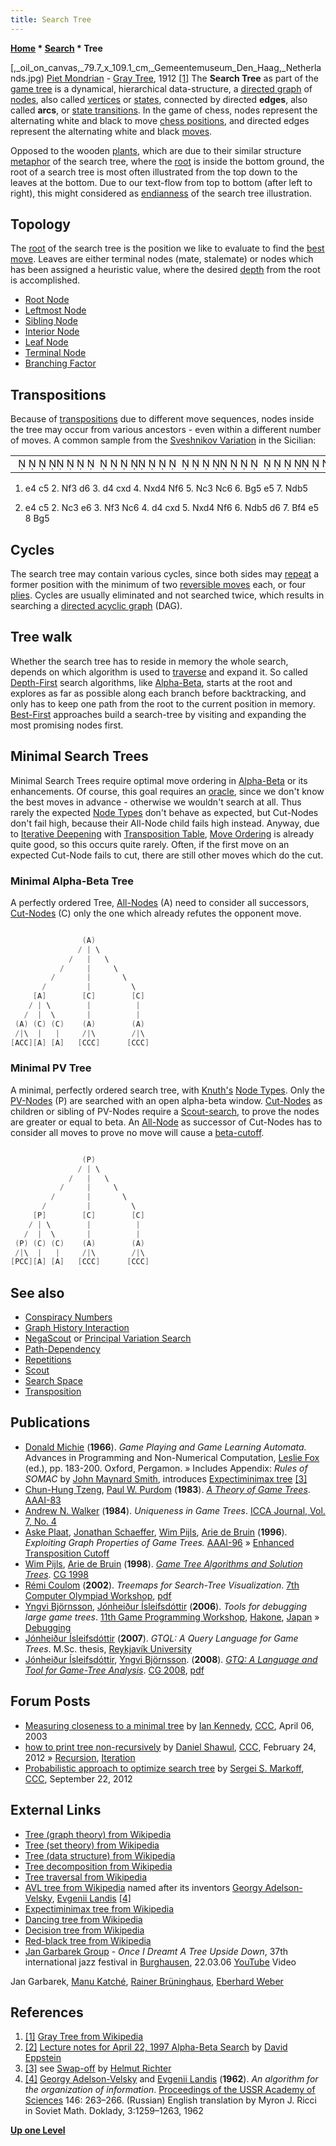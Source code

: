 ```yaml
---
title: Search Tree
---
```

**[Home](Home "Home") \* [Search](Search "Search") \* Tree**



[,_oil_on_canvas,_79.7_x_109.1_cm,_Gemeentemuseum_Den_Haag,_Netherlands.jpg) [Piet Mondrian](Category:Piet_Mondrian "Category:Piet Mondrian") - [Gray Tree](https://en.wikipedia.org/wiki/Gray_Tree), 1912 <a id="cite-note-1" href="#cite-ref-1">[1]</a>
The **Search Tree** as part of the [game tree](https://en.wikipedia.org/wiki/Game_tree) is a dynamical, hierarchical data-structure, a [directed graph](https://en.wikipedia.org/wiki/Graph_%28mathematics%29#Directed_graph) of [nodes](Node "Node"), also called [vertices](https://en.wikipedia.org/wiki/Vertex_%28graph_theory%29) or [states](https://en.wikipedia.org/wiki/State_diagram), connected by directed **edges**, also called **arcs**, or [state transitions](https://en.wikipedia.org/wiki/State_transition_table). In the game of chess, nodes represent the alternating white and black to move [chess positions](Chess_Position "Chess Position"), and directed edges represent the alternating white and black [moves](Moves "Moves"). 


Opposed to the wooden [plants](https://en.wikipedia.org/wiki/Tree), which are due to their similar structure [metaphor](https://en.wikipedia.org/wiki/Metaphor) of the search tree, where the [root](https://en.wikipedia.org/wiki/Root) is inside the bottom ground, the root of a search tree is most often illustrated from the top down to the leaves at the bottom. Due to our text-flow from top to bottom (after left to right), this might considered as [endianness](Endianness "Endianness") of the search tree illustration. 



## Topology


The [root](Root "Root") of the search tree is the position we like to evaluate to find the [best move](Best_Move "Best Move"). Leaves are either terminal nodes (mate, stalemate) or nodes which has been assigned a heuristic value, where the desired [depth](Depth "Depth") from the root is accomplished. 



* [Root Node](Root "Root")
* [Leftmost Node](Leftmost_Node "Leftmost Node")
* [Sibling Node](Sibling_Node "Sibling Node")
* [Interior Node](Interior_Node "Interior Node")
* [Leaf Node](Leaf_Node "Leaf Node")
* [Terminal Node](Terminal_Node "Terminal Node")
* [Branching Factor](Branching_Factor "Branching Factor")


## Transpositions


Because of [transpositions](Transposition "Transposition") due to different move sequences, nodes inside the tree may occur from various ancestors - even within a different number of moves. A common sample from the [Sveshnikov Variation](https://en.wikipedia.org/wiki/Sicilian_Defence#Sveshnikov_Variation:_4...Nf6_5.Nc3_e5) in the Sicilian:





|  |
| --- |
|                                                                   ♜ ♝♛♚♝ ♜♟♟   ♟♟♟  ♞♟ ♞   ♘  ♟ ♗     ♙     ♘     ♙♙♙  ♙♙♙♖  ♕♔♗ ♖ |


1. e4 c5 2. Nf3 d6 3. d4 cxd 4. Nxd4 Nf6 5. Nc3 Nc6 6. Bg5 e5 7. Ndb5  

1. e4 c5 2. Nc3 e6 3. Nf3 Nc6 4. d4 cxd 5. Nxd4 Nf6 6. Ndb5 d6 7. Bf4 e5 8 Bg5




## Cycles


The search tree may contain various cycles, since both sides may [repeat](Repetitions "Repetitions") a former position with the minimum of two [reversible moves](Reversible_Moves "Reversible Moves") each, or four [plies](Ply "Ply"). Cycles are usually eliminated and not searched twice, which results in searching a [directed acyclic graph](https://en.wikipedia.org/wiki/Directed_acyclic_graph) (DAG).



## Tree walk


Whether the search tree has to reside in memory the whole search, depends on which algorithm is used to [traverse](https://en.wikipedia.org/wiki/Tree_traversal) and expand it. So called [Depth-First](Depth-First "Depth-First") search algorithms, like [Alpha-Beta](Alpha-Beta "Alpha-Beta"), starts at the root and explores as far as possible along each branch before backtracking, and only has to keep one path from the root to the current position in memory. [Best-First](Best-First "Best-First") approaches build a search-tree by visiting and expanding the most promising nodes first.




## Minimal Search Trees


Minimal Search Trees require optimal move ordering in [Alpha-Beta](Alpha-Beta "Alpha-Beta") or its enhancements. Of course, this goal requires an [oracle](Oracle "Oracle"), since we don't know the best moves in advance - otherwise we wouldn't search at all. Thus rarely the expected [Node Types](Node_Types "Node Types") don't behave as expected, but Cut-Nodes don't fail high, because their All-Node child fails high instead. Anyway, due to [Iterative Deepening](Iterative_Deepening "Iterative Deepening") with [Transposition Table](Transposition_Table "Transposition Table"), [Move Ordering](Move_Ordering "Move Ordering") is already quite good, so this occurs quite rarely. Often, if the first move on an expected Cut-Node fails to cut, there are still other moves which do the cut.



### Minimal Alpha-Beta Tree


A perfectly ordered Tree, [All-Nodes](Node_Types#All-Nodes "Node Types") (A) need to consider all successors, [Cut-Nodes](Node_Types#Cut-Nodes "Node Types") (C) only the one which already refutes the opponent move.




```C++

                (A)
               / | \
             /   |   \
           /     |     \
         /       |       \
       /         |         \
     [A]        [C]        [C]
    / | \        |          |
   /  |  \       |          |
 (A) (C) (C)    (A)        (A)
 /|\  |   |     /|\        /|\
[ACC][A] [A]   [CCC]      [CCC]

```

### Minimal PV Tree


A minimal, perfectly ordered search tree, with [Knuth's](Donald_Knuth "Donald Knuth") [Node Types](Node_Types "Node Types"). Only the [PV-Nodes](Node_Types#PV-Node "Node Types") (P) are searched with an open alpha-beta window. [Cut-Nodes](Node_Types#Cut-Nodes "Node Types") as children or sibling of PV-Nodes require a [Scout-search](Scout "Scout"), to prove the nodes are greater or equal to beta. An [All-Node](Node_Types#All-Nodes "Node Types") as successor of Cut-Nodes has to consider all moves to prove no move will cause a [beta-cutoff](Beta-Cutoff "Beta-Cutoff").




```C++

                (P)
               / | \
             /   |   \
           /     |     \
         /       |       \
       /         |         \
     [P]        [C]        [C]
    / | \        |          |
   /  |  \       |          |
 (P) (C) (C)    (A)        (A)
 /|\  |   |     /|\        /|\
[PCC][A] [A]   [CCC]      [CCC]

```

## See also


* [Conspiracy Numbers](Conspiracy_Numbers "Conspiracy Numbers")
* [Graph History Interaction](Graph_History_Interaction "Graph History Interaction")
* [NegaScout](NegaScout "NegaScout") or [Principal Variation Search](Principal_Variation_Search "Principal Variation Search")
* [Path-Dependency](Path-Dependency "Path-Dependency")
* [Repetitions](Repetitions "Repetitions")
* [Scout](Scout "Scout")
* [Search Space](Search_Space "Search Space")
* [Transposition](Transposition "Transposition")


## Publications


* [Donald Michie](Donald_Michie "Donald Michie") (**1966**). *Game Playing and Game Learning Automata.* Advances in Programming and Non-Numerical Computation, [Leslie Fox](https://en.wikipedia.org/wiki/Leslie_Fox) (ed.), pp. 183-200. Oxford, Pergamon. » Includes Appendix: *Rules of SOMAC* by [John Maynard Smith](John_Maynard_Smith "John Maynard Smith"), introduces [Expectiminimax tree](https://en.wikipedia.org/wiki/Expectiminimax_tree) <a id="cite-note-3" href="#cite-ref-3">[3]</a>
* [Chun-Hung Tzeng](Chun-Hung_Tzeng "Chun-Hung Tzeng"), [Paul W. Purdom](Paul_W._Purdom "Paul W. Purdom") (**1983**). *[A Theory of Game Trees](https://www.aaai.org/Library/AAAI/1983/aaai83-080.php)*. [AAAI-83](Conferences#AAAI-83 "Conferences")
* [Andrew N. Walker](Andy_Walker "Andy Walker") (**1984**). *Uniqueness in Game Trees*. [ICCA Journal, Vol. 7, No. 4](ICGA_Journal#7_4 "ICGA Journal")
* [Aske Plaat](Aske_Plaat "Aske Plaat"), [Jonathan Schaeffer](Jonathan_Schaeffer "Jonathan Schaeffer"), [Wim Pijls](Wim_Pijls "Wim Pijls"), [Arie de Bruin](Arie_de_Bruin "Arie de Bruin") (**1996**). *Exploiting Graph Properties of Game Trees.* [AAAI-96](Conferences#AAAI-96 "Conferences") » [Enhanced Transposition Cutoff](Enhanced_Transposition_Cutoff "Enhanced Transposition Cutoff")
* [Wim Pijls](Wim_Pijls "Wim Pijls"), [Arie de Bruin](Arie_de_Bruin "Arie de Bruin") (**1998**). *[Game Tree Algorithms and Solution Trees](https://link.springer.com/chapter/10.1007/3-540-48957-6_12)*. [CG 1998](CG_1998 "CG 1998")
* [Rémi Coulom](R%C3%A9mi_Coulom "Rémi Coulom") (**2002**). *Treemaps for Search-Tree Visualization*. [7th Computer Olympiad Workshop](7th_Computer_Olympiad#Workshop "7th Computer Olympiad"), [pdf](https://www.remi-coulom.fr/Publications/CGOlympiad2002.pdf)
* [Yngvi Björnsson](Yngvi_Bj%C3%B6rnsson "Yngvi Björnsson"), [Jónheiður Ísleifsdóttir](J%C3%B3nhei%C3%B0ur_%C3%8Dsleifsd%C3%B3ttir "Jónheiður Ísleifsdóttir") (**2006**). *Tools for debugging large game trees*. [11th Game Programming Workshop](http://www.computer-shogi.org/gpw/gpw11_e.html), [Hakone](https://en.wikipedia.org/wiki/Hakone,_Kanagawa), [Japan](https://en.wikipedia.org/wiki/Japan) » [Debugging](Debugging "Debugging")
* [Jónheiður Ísleifsdóttir](J%C3%B3nhei%C3%B0ur_%C3%8Dsleifsd%C3%B3ttir "Jónheiður Ísleifsdóttir") (**2007**). *GTQL: A Query Language for Game Trees*. M.Sc. thesis, [Reykjavík University](https://en.wikipedia.org/wiki/Reykjav%C3%ADk_University)
* [Jónheiður Ísleifsdóttir](J%C3%B3nhei%C3%B0ur_%C3%8Dsleifsd%C3%B3ttir "Jónheiður Ísleifsdóttir"), [Yngvi Björnsson](Yngvi_Bj%C3%B6rnsson "Yngvi Björnsson"). (**2008**). *[GTQ: A Language and Tool for Game-Tree Analysis](http://link.springer.com/chapter/10.1007/978-3-540-87608-3_20)*. [CG 2008](CG_2008 "CG 2008"), [pdf](http://www.ru.is/faculty/yngvi/pdf/IsleifsdottirB08.pdf)


## Forum Posts


* [Measuring closeness to a minimal tree](https://www.stmintz.com/ccc/index.php?id=291979) by [Ian Kennedy](Ian_Kennedy "Ian Kennedy"), [CCC](CCC "CCC"), April 06, 2003
* [how to print tree non-recursively](http://www.talkchess.com/forum/viewtopic.php?t=42588) by [Daniel Shawul](Daniel_Shawul "Daniel Shawul"), [CCC](CCC "CCC"), February 24, 2012 » [Recursion](Recursion "Recursion"), [Iteration](Iteration "Iteration")
* [Probabilistic approach to optimize search tree](http://www.talkchess.com/forum/viewtopic.php?t=45264) by [Sergei S. Markoff](Sergei_Markoff "Sergei Markoff"), [CCC](CCC "CCC"), September 22, 2012


## External Links


* [Tree (graph theory) from Wikipedia](https://en.wikipedia.org/wiki/Tree_%28graph_theory%29)
* [Tree (set theory) from Wikipedia](https://en.wikipedia.org/wiki/Tree_%28set_theory%29)
* [Tree (data structure) from Wikipedia](https://en.wikipedia.org/wiki/Tree_data_structure)
* [Tree decomposition from Wikipedia](https://en.wikipedia.org/wiki/Tree_decomposition)
* [Tree traversal from Wikipedia](https://en.wikipedia.org/wiki/Tree_traversal)
* [AVL tree from Wikipedia](https://en.wikipedia.org/wiki/AVL_tree) named after its inventors [Georgy Adelson-Velsky](Georgy_Adelson-Velsky "Georgy Adelson-Velsky"), [Evgenii Landis](Mathematician#Landis "Mathematician") <a id="cite-note-4" href="#cite-ref-4">[4]</a>
* [Expectiminimax tree from Wikipedia](https://en.wikipedia.org/wiki/Expectiminimax_tree)
* [Dancing tree from Wikipedia](https://en.wikipedia.org/wiki/Dancing_trees)
* [Decision tree from Wikipedia](https://en.wikipedia.org/wiki/Decision_tree)
* [Red-black tree from Wikipedia](https://en.wikipedia.org/wiki/Red-Black_Tree)
* [Jan Garbarek Group](Category:Jan_Garbarek "Category:Jan Garbarek") - *Once I Dreamt A Tree Upside Down*, 37th international jazz festival in [Burghausen](https://en.wikipedia.org/wiki/Burghausen,_Alt%C3%B6tting), 22.03.06 [YouTube](https://en.wikipedia.org/wiki/YouTube) Video


 Jan Garbarek, [Manu Katché](https://en.wikipedia.org/wiki/Manu_Katch%C3%A9), [Rainer Brüninghaus](https://en.wikipedia.org/wiki/Rainer_Br%C3%BCninghaus), [Eberhard Weber](Category:Eberhard_Weber "Category:Eberhard Weber")
 
## References


1. <a id="cite-ref-1" href="#cite-note-1">[1]</a> [Gray Tree from Wikipedia](https://en.wikipedia.org/wiki/Gray_Tree)
2. <a id="cite-ref-2" href="#cite-note-2">[2]</a> [Lecture notes for April 22, 1997 Alpha-Beta Search](http://www.ics.uci.edu/%7Eeppstein/180a/970422.html) by [David Eppstein](David_Eppstein "David Eppstein")
3. <a id="cite-ref-3" href="#cite-note-3">[3]</a> see [Swap-off](Helmut_Richter#Swapoff "Helmut Richter") by [Helmut Richter](Helmut_Richter "Helmut Richter")
4. <a id="cite-ref-4" href="#cite-note-4">[4]</a> [Georgy Adelson-Velsky](Georgy_Adelson-Velsky "Georgy Adelson-Velsky") and [Evgenii Landis](Mathematician#Landis "Mathematician") (**1962**). *An algorithm for the organization of information*. [Proceedings of the USSR Academy of Sciences](https://en.wikipedia.org/wiki/Proceedings_of_the_USSR_Academy_of_Sciences) 146: 263–266. (Russian) English translation by Myron J. Ricci in Soviet Math. Doklady, 3:1259–1263, 1962

**[Up one Level](Search "Search")**







 
